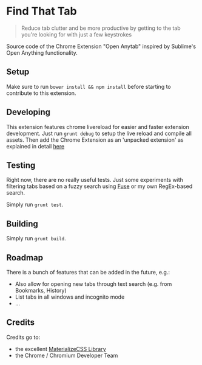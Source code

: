 # Find That Tab

> Reduce tab clutter and be more productive by getting to the tab you're
> looking for with just a few keystrokes

Source code of the Chrome Extension "Open Anytab" inspired by Sublime's Open 
Anything functionality.

## Setup

Make sure to run `bower install && npm install` before starting to contribute 
to this extension.

## Developing

This extension features chrome livereload for easier and faster extension 
development. Just run `grunt debug` to setup the live reload and compile all 
assets. Then add the Chrome Extension as an 'unpacked extension' as explained 
in detail [here](https://developer.chrome.com/extensions/getstarted#unpacked)

## Testing

Right now, there are no really useful tests. Just some experiments with
filtering tabs based on a fuzzy search using [Fuse](https://github.com/krisk/Fuse)
or my own RegEx-based search.

Simply run `grunt test`.

## Building

Simply run `grunt build`.

## Roadmap

There is a bunch of features that can be added in the future, e.g.:

- Also allow for opening new tabs through text search (e.g. from Bookmarks, History)
- List tabs in all windows and incognito mode
- ...

## Credits

Credits go to:

- the excellent [MaterializeCSS Library](http://materializecss.com/icons.html)
- the Chrome / Chromium Developer Team
